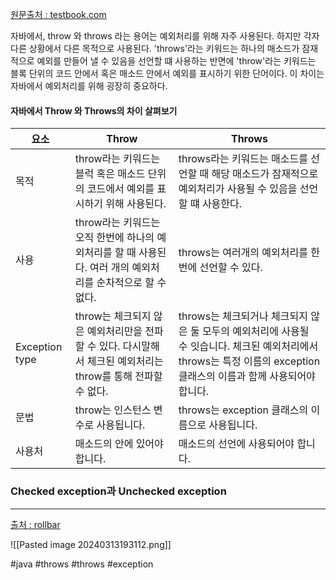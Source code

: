 [원문출처 : testbook.com](https://testbook.com/key-differences/difference-between-throw-and-throws-in-java)

자바에서, throw 와 throws 라는 용어는 예외처리를 위해 자주 사용된다. 하지만 각자 다른 상황에서 다른 목적으로 사용된다. 'throws'라는 키워드는 하나의 매소드가 잠재적으로 예외를 만들어 낼 수 있음을 선언할 떄 사용하는 반면에 'throw'라는 키워드는 블록 단위의 코드 안에서 혹은 매소드 안에서 예외를 표시하기 위한 단어이다. 이 차이는 자바에서 예외처리를 위해 굉장히 중요하다.

#### 자바에서 Throw 와 Throws의 차이 살펴보기
| 요소             | Throw                                                               | Throws                                                                                                   |
| -------------- | ------------------------------------------------------------------- | -------------------------------------------------------------------------------------------------------- |
| 목적             | throw라는 키워드는 블럭 혹은 매소드 단위의 코드에서 예외를 표시하기 위해 사용된다.                   | throws라는 키워드는 매소드를 선언할 때 해당 매소드가 잠재적으로 예외처리가 사용될 수 있음을 선언할 떄 사용한다.                                       |
| 사용             | throw라는 키워드는 오직 한번에 하나의 예외처리를 할 때 사용된다. 여러 개의 예외처리를 순차적으로 할 수 없다.   | throws는 여러개의 예외처리를 한번에 선언할 수 있다.                                                                         |
| Exception type | throw는 체크되지 않은 예외처리만을 전파할 수 있다. 다시말해서 체크된 예외처리는 throw를 통해 전파할 수 없다. | throws는 체크되거나 체크되지 않은 둘 모두의 예외처리에 사용될 수 잇습니다. 체크된 예외처리에서 throws는 특정 이름의 exception 클래스의 이름과 함께 사용되어야 합니다. |
| 문법             | throw는 인스턴스 변수로 사용됩니다.                                              | throws는 exception 클래스의 이름으로 사용됩니다.                                                                       |
| 사용처            | 매소드의 안에 있어야 합니다.                                                    | 매소드의 선언에 사용되어야 합니다.                                                                                      |

### Checked exception과 Unchecked exception
---
[출처 : rollbar](https://rollbar.com/blog/how-to-handle-checked-unchecked-exceptions-in-java/)

![[Pasted image 20240313193112.png]]

#java 
#throws
#throws 
#exception 